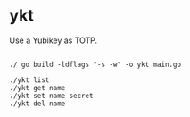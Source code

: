 # ykt
Use a Yubikey as TOTP.

```

./ go build -ldflags "-s -w" -o ykt main.go

./ykt list
./ykt get name
./ykt set name secret
./ykt del name

```

